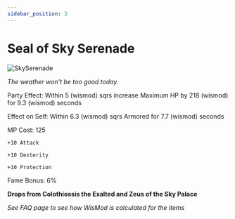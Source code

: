 ```yaml
---
sidebar_position: 3
---
```


# Seal of Sky Serenade

![SkySerenade](https://vwiki.valorserver.com/api/item/picture/seal%20of%20sky%20serenade)

<i>The weather won't be too good today.</i>

Party Effect: Within 5 (wismod) sqrs increase Maximum HP by 218 (wismod) for 9.3 (wismod) seconds 

Effect on Self: Within 6.3 (wismod) sqrs Armored for 7.7 (wismod) seconds

MP Cost: 125

    +10 Attack
    
    +10 Dexterity
    
    +10 Protection

Fame Bonus: 6%

**Drops from Colothiossis the Exalted and Zeus of the Sky Palace**

*See FAQ page to see how WisMod is calculated for the items*
